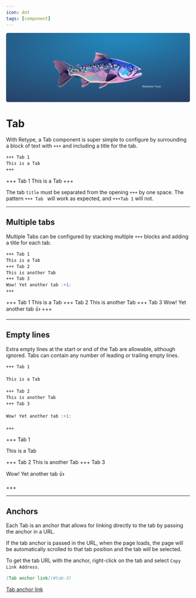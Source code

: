 ```yaml
---
icon: dot
tags: [component]
---
```

![](/static/headers/header-31.png)

# Tab

With Retype, a Tab component is super simple to configure by surrounding a block of text with `+++` and including a title for the tab.

```md
+++ Tab 1
This is a Tab
+++
```

+++ Tab 1
This is a Tab
+++

The tab `title` must be separated from the opening `+++` by one space. The pattern `+++ Tab ` will work as expected, and `+++Tab 1` will not.

---

## Multiple tabs

Multiple Tabs can be configured by stacking multiple `+++` blocks and adding a title for each tab.

```md
+++ Tab 1
This is a Tab
+++ Tab 2
This is another Tab
+++ Tab 3
Wow! Yet another tab :+1:
+++
```

+++ Tab 1
This is a Tab
+++ Tab 2
This is another Tab
+++ Tab 3
Wow! Yet another tab :+1:
+++

---

## Empty lines

Extra empty lines at the start or end of the Tab are allowable, although ignored. Tabs can contain any number of leading or trailing empty lines.

```md
+++ Tab 1

This is a Tab

+++ Tab 2
This is another Tab
+++ Tab 3

Wow! Yet another tab :+1:

+++
```

+++ Tab 1

This is a Tab

+++ Tab 2
This is another Tab
+++ Tab 3

Wow! Yet another tab :+1:

+++

---

## Anchors

Each Tab is an anchor that allows for linking directly to the tab by passing the anchor in a URL.

If the tab anchor is passed in the URL, when the page loads, the page will be automatically scrolled to that tab position and the tab will be selected.

To get the tab URL with the anchor, right-click on the tab and select `Copy Link Address`.

```md
[Tab anchor link](#tab-3)
```

[Tab anchor link](#tab-3)
